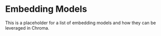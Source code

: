 # Embedding Models

This is a placeholder for a list of embedding models and how they can be leveraged in Chroma.